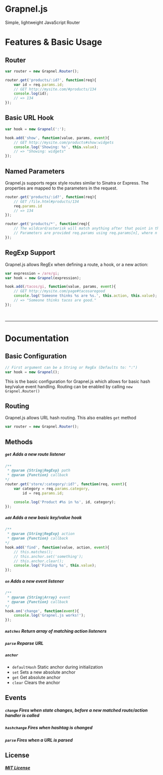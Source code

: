 Grapnel.js
==========

Simple, lightweight JavaScript Router

# Features &amp; Basic Usage

## Router

```javascript
var router = new Grapnel.Router();

router.get('products/:id?', function(req){
    var id = req.params.id;
    // GET http://mysite.com/#products/134
    console.log(id);
    // => 134
});
```

## Basic URL Hook

```javascript
var hook = new Grapnel(':');

hook.add('show', function(value, params, event){
    // GET http://mysite.com/products#show:widgets
    console.log('Showing: %s', this.value);
    // => "Showing: widgets"
});
```

## Named Parameters
Grapnel.js supports regex style routes similar to Sinatra or Express. The properties are mapped to the parameters in the request.
```javascript
router.get('products/:id?', function(req){
    // GET /file.html#products/134
    req.params.id
    // => 134
});

router.get('products/*', function(req){
    // The wildcard/asterisk will match anything after that point in the URL
    // Parameters are provided req.params using req.params[n], where n is the nth capture
});
```

## RegExp Support

Grapnel.js allows RegEx when defining a route, a hook, or a new action:

```javascript
var expression = /are/gi;
var hook = new Grapnel(expression);

hook.add(/tacos/gi, function(value, params, event){
    // GET http://mysite.com/page#tacosaregood
    console.log('Someone thinks %s are %s.', this.action, this.value);
    // => "Someone thinks tacos are good."
});
```

&nbsp;

***

# Documentation

## Basic Configuration
```javascript
// First argument can be a String or RegEx (Defaults to: ":")
var hook = new Grapnel();
```
This is the basic configuration for Grapnel.js which allows for basic hash key/value event handling. Routing can be enabled by calling `new Grapnel.Router()`

## Routing
Grapnel.js allows URL hash routing. This also enables `get` method
```javascript
var router = new Grapnel.Router();
```

## Methods
##### `get` Adds a new route listener
```javascript
/**
 * @param {String|RegExp} path
 * @param {Function} callback
*/
router.get('store/:category/:id?', function(req, event){
    var category = req.params.category,
        id = req.params.id;

    console.log('Product #%s in %s', id, category);
});
```

##### `add` Adds a new basic key/value hook
```javascript
/**
 * @param {String|RegExp} action
 * @param {Function} callback
*/
hook.add('find', function(value, action, event){
    // this.matches();
    // this.anchor.set('something');
    // this.anchor.clear();
    console.log('Finding %s', this.value);
});
```

##### `on` Adds a new event listener
```javascript
/**
 * @param {String|Array} event
 * @param {Function} callback
*/
hook.on('change', function(event){
    console.log('Grapnel.js works!');
});
```
##### `matches` Return array of matching action listeners
##### `parse` Reparse URL
##### `anchor`
* `defaultHash` Static anchor during initialization
* `set` Sets a new absolute anchor
* `get` Get absolute anchor
* `clear` Clears the anchor

## Events
##### `change` Fires when state changes, before a new matched route/action handler is called
##### `hashchange` Fires when hashtag is changed
##### `parse` Fires when a URL is parsed

## License
##### [MIT License](http://opensource.org/licenses/MIT)

